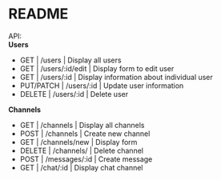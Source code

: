 # README
API:         
**Users**
* GET | /users | Display all users
* GET | /users/:id/edit | Display form to edit user
* GET | /users/:id | Display information about individual user
* PUT/PATCH | /users/:id | Update user information
* DELETE | /users/:id | Delete user

**Channels**
* GET | /channels | Display all channels
* POST | /channels | Create new channel
* GET | /channels/new | Display form
* DELETE | /channels/ | Delete channel
* POST | /messages/:id | Create message
* GET | /chat/:id | Display chat channel
